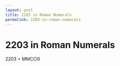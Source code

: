 ```yaml
---
layout: post
title: 2203 in Roman Numerals
permalink: 2203-in-roman-numerals
---
```


# 2203 in Roman Numerals

2203 = MMCCIII

